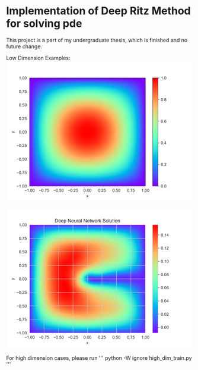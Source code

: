 # Implementation of Deep Ritz Method for solving pde
 This project is a part of my undergraduate thesis, which is finished and no future change.


Low Dimension Examples:
![nonsingular](/pics/nonsingular.jpg "Solution of -\Delta u = 4-2(x^2+y^2)")

![singular](/pics/singular.jpg "Solution of -\Delta u=1")

For high dimension cases, please run 
'''
python -W ignore high_dim_train.py
'''

